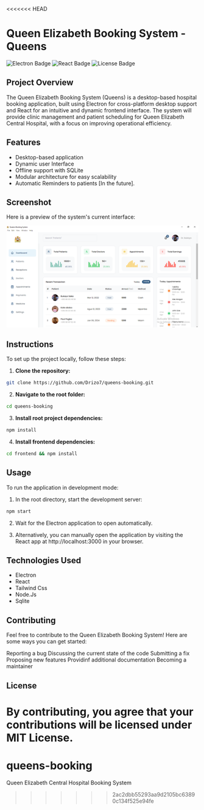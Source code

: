 <<<<<<< HEAD

# Queen Elizabeth Booking System - Queens

![Electron Badge](https://img.shields.io/badge/Electron-v22-blue)
![React Badge](https://img.shields.io/badge/React-v18-brightgreen)
![License Badge](https://img.shields.io/badge/license-MIT-blue)

## Project Overview

The Queen Elizabeth Booking System (Queens) is a desktop-based hospital booking application, built using Electron for cross-platform desktop support and React for an intuitive and dynamic frontend interface. The system will provide clinic management and patient scheduling for Queen Elizabeth Central Hospital, with a focus on improving operational efficiency.

## Features

- Desktop-based application 
- Dynamic user Interface
- Offline support with SQLite 
- Modular architecture for easy scalability
- Automatic Reminders to patients [In the future]. 

## Screenshot

Here is a preview of the system's current interface:

![System Screenshot](frontend/public/images/Screenshot.png)

## Instructions

To set up the project locally, follow these steps:

1. **Clone the repository:**
```bash
git clone https://github.com/Drizo7/queens-booking.git
```

2. **Navigate to the root folder:**
```bash
cd queens-booking
```

3. **Install root project dependencies:**
```bash
npm install
```

4. **Install frontend dependencies:**
```bash
cd frontend && npm install
```

## Usage

To run the application in development mode:

1. In the root directory, start the development server:
```bash
npm start
```

2. Wait for the Electron application to open automatically.

3. Alternatively, you can manually open the application by visiting the React app at http://localhost:3000 in your browser.

## Technologies Used

- Electron
- React
- Tailwind Css
- Node.Js
- Sqlite

## Contributing

Feel free to contribute to the Queen Elizabeth Booking System! Here are some ways you can get started:

Reporting a bug
Discussing the current state of the code
Submitting a fix
Proposing new features
Providinf additional documentation
Becoming a maintainer

## License

By contributing, you agree that your contributions will be licensed under MIT License.
=======
# queens-booking
Queen Elizabeth Central Hospital Booking System
>>>>>>> 2ac2dbb55293aa9d2105bc63890c134f525e94fe
